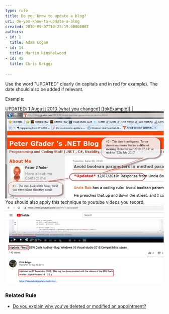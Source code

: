 ```yaml
---
type: rule
title: Do you know to update a blog?
uri: do-you-know-to-update-a-blog
created: 2010-09-07T10:23:19.0000000Z
authors:
- id: 1
  title: Adam Cogan
- id: 14
  title: Martin Hinshelwood
- id: 45
  title: Chris Briggs

---
```


Use the word "UPDATED" clearly (in capitals and in red for example). The date should also be added if relevant.
 
Example:

UPDATED: 1 August 2010 [what you changed]
[[okExample]]
| ![ OK example – Although Peter has the right idea, he needs to think more of a global audience - <br>      [See live](http://blog.gfader.com/2010/06/avoid-boolean-parameters-in-method.html)![image](RulesBloggingUpdate_UltimateMike.jpg "image")](RulesBloggingUpdate_OKPeter.jpg)
You should also apply this technique to youtube videos you record.
![ Good Example - Following up on bug video makes it clear that the bug was fixed quickly](UpdatedYoutubeTitle.png)

### Related Rule

- [Do you explain why you've deleted or modified an appointment?](/_layouts/15/FIXUPREDIRECT.ASPX?WebId=3dfc0e07-e23a-4cbb-aac2-e778b71166a2&TermSetId=07da3ddf-0924-4cd2-a6d4-a4809ae20160&TermId=daaad5fc-870d-4cf1-8f4f-7d89a1b2c94d)
